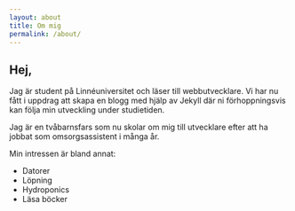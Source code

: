 ```yaml
---
layout: about
title: Om mig
permalink: /about/
---
```


## Hej,
Jag är student på Linnéuniversitet och läser till webbutvecklare. Vi har nu fått i uppdrag att skapa en blogg med hjälp av Jekyll där ni förhoppningsvis kan följa min utveckling under studietiden.

Jag är en tvåbarnsfars som nu skolar om mig till utvecklare efter att ha jobbat som omsorgsassistent i många år.

Min intressen är bland annat:
* Datorer
* Löpning
* Hydroponics
* Läsa böcker
